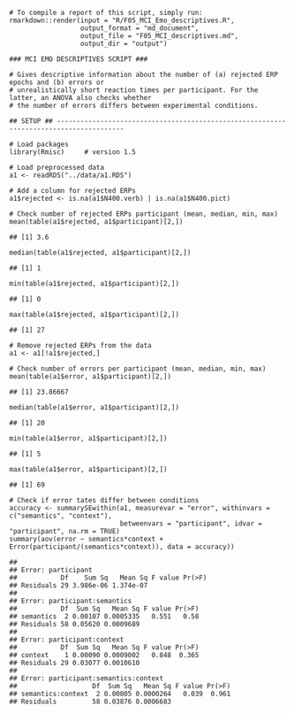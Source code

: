     # To compile a report of this script, simply run:
    rmarkdown::render(input = "R/F05_MCI_Emo_descriptives.R",
                      output_format = "md_document",
                      output_file = "F05_MCI_descriptives.md",
                      output_dir = "output")

    ### MCI EMO DESCRIPTIVES SCRIPT ###

    # Gives descriptive information about the number of (a) rejected ERP epochs and (b) errors or
    # unrealistically short reaction times per participant. For the latter, an ANOVA also checks whether
    # the number of errors differs between experimental conditions.

    ## SETUP ## ---------------------------------------------------------------------------------------

    # Load packages
    library(Rmisc)     # version 1.5

    # Load preprocessed data
    a1 <- readRDS("../data/a1.RDS")

    # Add a column for rejected ERPs
    a1$rejected <- is.na(a1$N400.verb) | is.na(a1$N400.pict)

    # Check number of rejected ERPs participant (mean, median, min, max)
    mean(table(a1$rejected, a1$participant)[2,])

    ## [1] 3.6

    median(table(a1$rejected, a1$participant)[2,])

    ## [1] 1

    min(table(a1$rejected, a1$participant)[2,])

    ## [1] 0

    max(table(a1$rejected, a1$participant)[2,])

    ## [1] 27

    # Remove rejected ERPs from the data
    a1 <- a1[!a1$rejected,]

    # Check number of errors per participant (mean, median, min, max)
    mean(table(a1$error, a1$participant)[2,])

    ## [1] 23.86667

    median(table(a1$error, a1$participant)[2,])

    ## [1] 20

    min(table(a1$error, a1$participant)[2,])

    ## [1] 5

    max(table(a1$error, a1$participant)[2,])

    ## [1] 69

    # Check if error tates differ between conditions
    accuracy <- summarySEwithin(a1, measurevar = "error", withinvars = c("semantics", "context"),
                                betweenvars = "participant", idvar = "participant", na.rm = TRUE)
    summary(aov(error ~ semantics*context + Error(participant/(semantics*context)), data = accuracy))

    ## 
    ## Error: participant
    ##           Df    Sum Sq   Mean Sq F value Pr(>F)
    ## Residuals 29 3.986e-06 1.374e-07               
    ## 
    ## Error: participant:semantics
    ##           Df  Sum Sq   Mean Sq F value Pr(>F)
    ## semantics  2 0.00107 0.0005335   0.551   0.58
    ## Residuals 58 0.05620 0.0009689               
    ## 
    ## Error: participant:context
    ##           Df  Sum Sq   Mean Sq F value Pr(>F)
    ## context    1 0.00090 0.0009002   0.848  0.365
    ## Residuals 29 0.03077 0.0010610               
    ## 
    ## Error: participant:semantics:context
    ##                   Df  Sum Sq   Mean Sq F value Pr(>F)
    ## semantics:context  2 0.00005 0.0000264   0.039  0.961
    ## Residuals         58 0.03876 0.0006683
